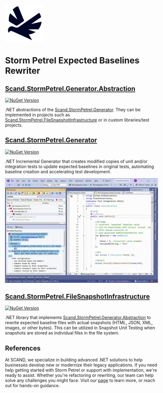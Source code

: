 [![Scand Storm Petrel Expected Baselines Rewriter](generator/assets/logo-128x128-transparent.png)](https://scand.com/products/storm-petrel-expected-baselines-rewriter)
# Storm Petrel Expected Baselines Rewriter

## [Scand.StormPetrel.Generator.Abstraction](abstraction/README.md)
[![NuGet Version](http://img.shields.io/nuget/v/Scand.StormPetrel.Generator.Abstraction.svg?style=flat)](https://www.nuget.org/packages/Scand.StormPetrel.Generator.Abstraction)

.NET abstractions of the [Scand.StormPetrel.Generator](generator/README.md). They can be implemented in projects such as [Scand.StormPetrel.FileSnapshotInfrastructure](file-snapshot-infrastructure/README.md) or in custom libraries/test projects.

## [Scand.StormPetrel.Generator](generator/README.md)
[![NuGet Version](http://img.shields.io/nuget/v/Scand.StormPetrel.Generator.svg?style=flat)](https://www.nuget.org/packages/Scand.StormPetrel.Generator)

.NET Incremental Generator that creates modified copies of unit and/or integration tests to update expected baselines in original tests, automating baseline creation and accelerating test development.

[![Primary Use Case](generator/assets/primary-use-case.gif)](generator/assets/primary-use-case.gif)

## [Scand.StormPetrel.FileSnapshotInfrastructure](file-snapshot-infrastructure/README.md)
[![NuGet Version](http://img.shields.io/nuget/v/Scand.StormPetrel.FileSnapshotInfrastructure.svg?style=flat)](https://www.nuget.org/packages/Scand.StormPetrel.FileSnapshotInfrastructure)

.NET library that implements [Scand.StormPetrel.Generator.Abstraction](abstraction/README.md) to rewrite expected baseline files with actual snapshots (HTML, JSON, XML, images, or other bytes). This can be utilized in Snapshot Unit Testing when snapshots are stored as individual files in the file system.

## References

At SCAND, we specialize in building advanced .NET solutions to help businesses develop new or modernize their legacy applications. If you need help getting started with Storm Petrel or support with implementation, we're ready to assist. Whether you're refactoring or rewriting, our team can help solve any challenges you might face. Visit our [page](https://scand.com/contact-us/) to learn more, or reach out for hands-on guidance.